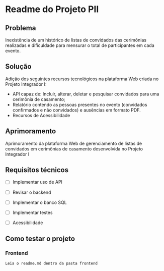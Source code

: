# Readme do Projeto PII

## Problema

Inexistência de um histórico de listas de convidados das cerimônias realizadas e dificuldade para mensurar o total de participantes em cada evento.

## Solução

Adição dos seguintes recursos tecnológicos na plataforma Web criada no Projeto Integrador I:

- API capaz de: Incluir, alterar, deletar e pesquisar convidados para uma cerimônia de casamento;
- Relatório contendo as pessoas presentes no evento (convidados confirmados e não convidados) e ausências em formato PDF.
- Recursos de Acessibilidade

## Aprimoramento

Aprimoramento da plataforma Web de gerenciamento de listas de convidados em cerimônias de casamento desenvolvida no Projeto Integrador I

## Requisitos técnicos

- [ ] Implementar uso de API
- [ ] Revisar o backend
- [ ] Implementar o banco SQL
- [ ] Implementar testes
- [ ] Acessibilidade



## Como testar o projeto


### Frontend

    Leia o readme.md dentro da pasta frontend